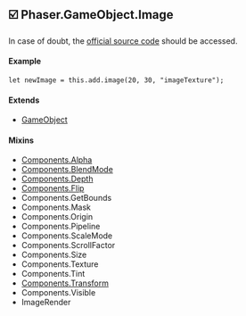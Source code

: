 ## :ballot_box_with_check: Phaser.GameObject.Image

In case of doubt, the [official source code](https://github.com/photonstorm/phaser) should be accessed.

#### Example

```
let newImage = this.add.image(20, 30, "imageTexture");
```

#### Extends

- [GameObject](https://github.com/digitsensitive/phaser3-typescript/blob/master/cheatsheets/gameobjects/gameobject.md)

#### Mixins

- [Components.Alpha](https://github.com/digitsensitive/phaser3-typescript/blob/master/cheatsheets/gameobjects/components/alpha.md)
- [Components.BlendMode](https://github.com/digitsensitive/phaser3-typescript/blob/master/cheatsheets/gameobjects/components/blendMode.md)
- [Components.Depth](https://github.com/digitsensitive/phaser3-typescript/blob/master/cheatsheets/gameobjects/components/depth.md)
- [Components.Flip](https://github.com/digitsensitive/phaser3-typescript/blob/master/cheatsheets/gameobjects/components/flip.md)
- Components.GetBounds
- Components.Mask
- Components.Origin
- Components.Pipeline
- Components.ScaleMode
- Components.ScrollFactor
- Components.Size
- Components.Texture
- Components.Tint
- [Components.Transform](https://github.com/digitsensitive/phaser3-typescript/blob/master/cheatsheets/gameobjects/components/transform.md)
- Components.Visible
- ImageRender
